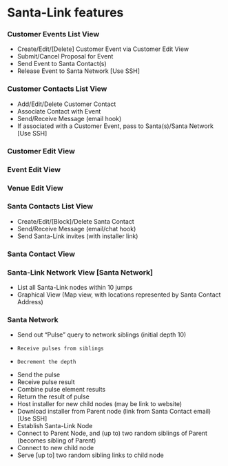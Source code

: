 # Santa-Link features

###	Customer Events List View
*	Create/Edit/[Delete] Customer Event via Customer Edit View
*	Submit/Cancel Proposal for Event
*	Send Event to Santa Contact(s)
*	Release Event to Santa Network  [Use SSH]
### Customer Contacts List View
*	Add/Edit/Delete Customer Contact
*	Associate Contact with Event
*	Send/Receive Message (email hook)
*	If associated with a Customer Event, pass to Santa(s)/Santa Network  [Use SSH]
### Customer Edit View
### Event Edit View
### Venue Edit View
### Santa Contacts List View
*	Create/Edit/[Block]/Delete Santa Contact
*	Send/Receive Message (email/chat hook)
*	Send Santa-Link invites (with installer link)
### Santa Contact View
### Santa-Link  Network View [Santa Network]
*	List all Santa-Link nodes within 10 jumps
*	Graphical View (Map view, with locations represented by Santa Contact Address)
###	Santa Network 
*	Send out “Pulse” query to network siblings (initial depth 10)
*	  Receive pulses from siblings
*	  Decrement the depth
*   Send the pulse
*   Receive pulse result
*   Combine pulse element results
*   Return the result of pulse
*	Host installer for new child nodes (may be link to website)
*	Download installer from Parent node (link from Santa Contact email) [Use SSH]
*	Establish Santa-Link Node
*	Connect to Parent Node, and (up to) two random siblings of Parent (becomes sibling of Parent)
*	Connect to new child node
*	Serve [up to] two random sibling links to child node

